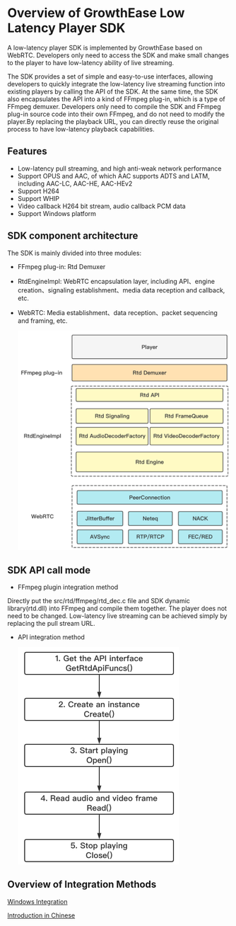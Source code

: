 # **Overview of GrowthEase Low Latency** **Player SDK**



A low-latency player SDK is implemented by GrowthEase based on WebRTC. Developers only need to access the SDK and make small changes to the player to have low-latency ability of live streaming.

The SDK provides a set of simple and easy-to-use interfaces, allowing developers to quickly integrate the low-latency live streaming function into existing players by calling the API of the SDK. At the same time, the SDK also encapsulates the API into a kind of FFmpeg plug-in, which is a type of FFmpeg demuxer. Developers only need to compile the SDK and FFmpeg plug-in source code into their own FFmpeg, and do not need to modify the player.By replacing the playback URL, you can directly reuse the original process to have low-latency playback capabilities.



## **Features**

- Low-latency pull streaming, and high anti-weak network performance
- Support OPUS and AAC, of which AAC supports ADTS and LATM, including AAC-LC, AAC-HE, AAC-HEv2
- Support H264
- Support WHIP
- Video callback H264 bit stream, audio callback PCM data
- Support Windows platform



## **SDK component architecture**

The SDK is mainly divided into three modules:

- FFmpeg plug-in: Rtd Demuxer

- RtdEngineImpl: WebRTC encapsulation layer, including API、engine creation、signaling establishment、media data reception and callback, etc.

- WebRTC: Media establishment、data reception、packet sequencing and framing, etc.

  <img src="./docs/lls-player_framework.png" style="zoom:50%;" />



## **SDK API call mode**

- FFmpeg plugin integration method

Directly put the src/rtd/ffmpeg/rtd_dec.c file and SDK dynamic library(rtd.dll) into FFmpeg and compile them together. The player does not need to be changed. Low-latency live streaming can be achieved simply by replacing the pull stream URL.

- API integration method

  <img src="./docs/api_calling_sequence.png" style="zoom:50%;" />



## **Overview of Integration Methods**

[Windows Integration](https://github.com/GrowthEase/LLS-Player/blob/main/docs/Windows集成简介.md)

[Introduction in Chinese](https://github.com/GrowthEase/LLS-Player/blob/main/docs/README-CN.md)
